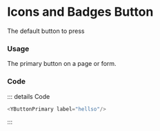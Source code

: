 <script setup>
import {YButtonPrimary} from 'bedrock-ui-vue3'
</script>

# Icons and Badges Button

The default button to press

<DemoContainer>
  <div class="flex justify-content-between">
      <y-button-primary icon="y-icon icon icon-loading icon-spin" label="Button" badge="9" badge-type="info"/>
      <y-button-secondary icon="y-icon icon icon-file-download" label="Button" badge="9" badge-type="success"/>
      <y-button-tertiary icon="y-icon icon icon-file-download" label="Button" badge="9" badge-type="warning"/>
      <y-button-link icon="y-icon icon icon-file-download" label="Button" badge="9" badge-type="danger"/>
  </div>
</DemoContainer>


### Usage
The primary button on a page or form. 

### Code
::: details Code
```js
<YButtonPrimary label="hellso"/>
```
:::



